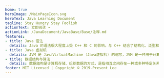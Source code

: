 ```yaml
---
home: true
heroImage: /MainPageIcon.svg
heroText: Java Learning Document
tagline: Stay Hungry Stay Foolish
actionText: 立即阅读 →
actionLink: /JavaDocument/JavaBase/Base/注释.md
features:
- title: Java 语法
  details: Java 的语法很大程度上受 C++ 和 C 的影响。与 C++ 结合了结构化、泛型和面向对象编程的语法不同，Java 几乎完全是作为面向对象的语言构建的。
- title: Java 虚拟机
  details: JVM 是 JavaVirtualMachine (Java虚拟机) 的缩写，JVM 是一种用于计算设备的规范，它是一个虚构出来的计算机，是通过在实际的计算机上仿真模拟各种计算机功能来实现的。
- title: 数据结构与算法
  details: 数据结构是计算机存储、组织数据的方式，是指相互之间存在一种或多种特定关系的数据元素的集合。而算法则是解决一个特定问题的步骤的集合。
footer: MIT Licensed | Copyright © 2019-Present Lee
---
```

